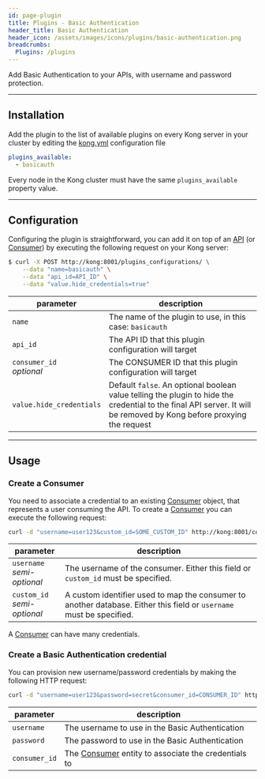 ```yaml
---
id: page-plugin
title: Plugins - Basic Authentication
header_title: Basic Authentication
header_icon: /assets/images/icons/plugins/basic-authentication.png
breadcrumbs:
  Plugins: /plugins
---
```


Add Basic Authentication to your APIs, with username and password protection.

---

## Installation

Add the plugin to the list of available plugins on every Kong server in your cluster by editing the [kong.yml][configuration] configuration file

```yaml
plugins_available:
  - basicauth
```

Every node in the Kong cluster must have the same `plugins_available` property value.

---

## Configuration

Configuring the plugin is straightforward, you can add it on top of an [API][api-object] (or [Consumer][consumer-object]) by executing the following request on your Kong server:

```bash
$ curl -X POST http://kong:8001/plugins_configurations/ \
    --data "name=basicauth" \
    --data "api_id=API_ID" \
    --data "value.hide_credentials=true"
```

parameter                    | description
 ---                         | ---
`name`                       | The name of the plugin to use, in this case: `basicauth`
`api_id`                     | The API ID that this plugin configuration will target
`consumer_id`<br>*optional*  | The CONSUMER ID that this plugin configuration will target
`value.hide_credentials`     | Default `false`. An optional boolean value telling the plugin to hide the credential to the final API server. It will be removed by Kong before proxying the request

---

## Usage

### Create a Consumer

You need to associate a credential to an existing [Consumer][consumer-object] object, that represents a user consuming the API. To create a [Consumer][consumer-object] you can execute the following request:

```bash
curl -d "username=user123&custom_id=SOME_CUSTOM_ID" http://kong:8001/consumers/
```

parameter                       | description
 ---                            | ---
`username`<br>*semi-optional*   | The username of the consumer. Either this field or `custom_id` must be specified.
`custom_id`<br>*semi-optional*  | A custom identifier used to map the consumer to another database. Either this field or `username` must be specified.

A [Consumer][consumer-object] can have many credentials.

### Create a Basic Authentication credential

You can provision new username/password credentials by making the following HTTP request:

```bash
curl -d "username=user123&password=secret&consumer_id=CONSUMER_ID" http://kong:8001/basicauth_credentials/
```

parameter                  | description
 ---                       | ---
`username`                 | The username to use in the Basic Authentication
`password`                 | The password to use in the Basic Authentication
`consumer_id`              | The [Consumer][consumer-object] entity to associate the credentials to

[api-object]: /docs/{{site.data.kong_latest.version}}/admin-api/#api-object
[configuration]: /docs/{{site.data.kong_latest.version}}/configuration
[consumer-object]: /docs/{{site.data.kong_latest.version}}/admin-api/#consumer-object
